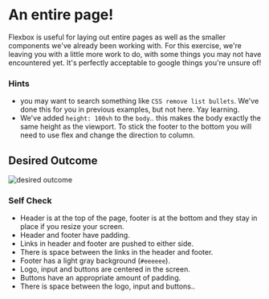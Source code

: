# An entire page!

Flexbox is useful for laying out entire pages as well as the smaller components we've already been working with. For this exercise, we're leaving you with a little more work to do, with some things you may not have encountered yet. It's perfectly acceptable to google things you're unsure of!

### Hints
- you may want to search something like `CSS remove list bullets`.  We've done this for you in previous examples, but not here. Yay learning.
- We've added `height: 100vh` to the `body`.. this makes the body exactly the same height as the viewport. To stick the footer to the bottom you will need to use flex and change the direction to column.

## Desired Outcome
![desired outcome](./desired-outcome.png)

### Self Check

- Header is at the top of the page, footer is at the bottom and they stay in place if you resize your screen.
- Header and footer have padding.
- Links in header and footer are pushed to either side.
- There is space between the links in the header and footer.
- Footer has a light gray background (`#eeeeee`).
- Logo, input and buttons are centered in the screen.
- Buttons have an appropriate amount of padding.
- There is space between the logo, input and buttons..
